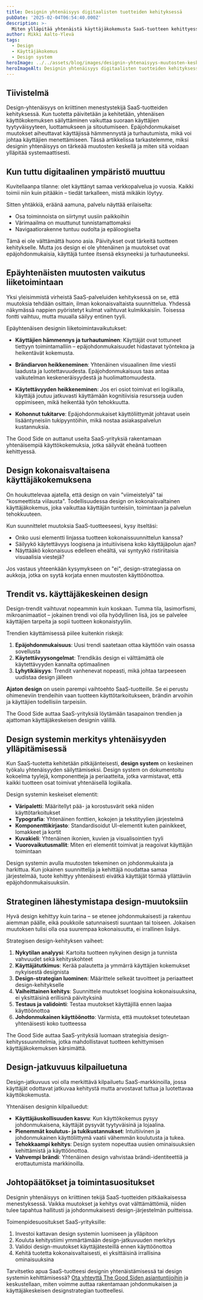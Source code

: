 ```yaml
---
title: Designin yhtenäisyys digitaalisten tuotteiden kehityksessä
pubDate: '2025-02-04T06:54:40.000Z'
description: >-
  Miten ylläpitää yhtenäistä käyttäjäkokemusta SaaS-tuotteen kehittyessä? Tutki, miksi design-jatkuvuus on kriittistä käyttäjätyytyväisyydelle ja brändiuskollisuudelle pitkällä aikavälillä.
author: Mikki Aalto-Ylevä
tags:
  - Design
  - Käyttäjäkokemus
  - Design system
heroImage: ../../assets/blog/images/designin-yhtenaisyys-muutosten-keskella/featured.webp
heroImageAlt: Designin yhtenäisyys digitaalisten tuotteiden kehityksessä
---
```


## Tiivistelmä

Design-yhtenäisyys on kriittinen menestystekijä SaaS-tuotteiden kehityksessä. Kun tuotetta päivitetään ja kehitetään, yhtenäisen käyttökokemuksen säilyttäminen vaikuttaa suoraan käyttäjien tyytyväisyyteen, luottamukseen ja sitoutumiseen. Epäjohdonmukaiset muutokset aiheuttavat käyttäjissä hämmennystä ja turhautumista, mikä voi johtaa käyttäjien menettämiseen. Tässä artikkelissa tarkastelemme, miksi designin yhtenäisyys on tärkeää muutosten keskellä ja miten sitä voidaan ylläpitää systemaattisesti.

## Kun tuttu digitaalinen ympäristö muuttuu

Kuvitellaanpa tilanne: olet käyttänyt samaa verkkopalvelua jo vuosia. Kaikki toimii niin kuin pitääkin – tiedät tarkalleen, mistä mikäkin löytyy. 

Sitten yhtäkkiä, eräänä aamuna, palvelu näyttää erilaiselta:

- Osa toiminnoista on siirtynyt uusiin paikkoihin
- Värimaailma on muuttunut tunnistamattomaksi
- Navigaatiorakenne tuntuu oudolta ja epäloogiselta

Tämä ei ole välttämättä huono asia. Päivitykset ovat tärkeitä tuotteen kehitykselle. Mutta jos design ei ole yhtenäinen ja muutokset ovat epäjohdonmukaisia, käyttäjä tuntee itsensä eksyneeksi ja turhautuneeksi.

## Epäyhtenäisten muutosten vaikutus liiketoimintaan

Yksi yleisimmistä virheistä SaaS-palveluiden kehityksessä on se, että muutoksia tehdään osittain, ilman kokonaisvaltaista suunnittelua. Yhdessä näkymässä nappien pyöristetyt kulmat vaihtuvat kulmikkaisiin. Toisessa fontti vaihtuu, mutta muualla säilyy entinen tyyli.

Epäyhtenäisen designin liiketoimintavaikutukset:

- **Käyttäjien hämmennys ja turhautuminen**: Käyttäjät ovat tottuneet tiettyyn toimintamalliin – epäjohdonmukaisuudet hidastavat työntekoa ja heikentävät kokemusta.

- **Brändiarvon heikkeneminen**: Yhtenäinen visuaalinen ilme viestii laadusta ja luotettavuudesta. Epäjohdonmukaisuus taas antaa vaikutelman keskeneräisyydestä ja huolimattomuudesta.

- **Käytettävyyden heikkeneminen**: Jos eri osiot toimivat eri logiikalla, käyttäjä joutuu jatkuvasti käyttämään kognitiivisia resursseja uuden oppimiseen, mikä heikentää työn tehokkuutta.

- **Kohonnut tukitarve**: Epäjohdonmukaiset käyttöliittymät johtavat usein lisääntyneisiin tukipyyntöihin, mikä nostaa asiakaspalvelun kustannuksia.

The Good Side on auttanut useita SaaS-yrityksiä rakentamaan yhtenäisempiä käyttökokemuksia, jotka säilyvät eheänä tuotteen kehittyessä.

## Design kokonaisvaltaisena käyttäjäkokemuksena

On houkuttelevaa ajatella, että design on vain "viimeistelyä" tai "kosmeettista viilausta". Todellisuudessa design on kokonaisvaltainen käyttäjäkokemus, joka vaikuttaa käyttäjän tunteisiin, toimintaan ja palvelun tehokkuuteen.

Kun suunnittelet muutoksia SaaS-tuotteeseesi, kysy itseltäsi:

- Onko uusi elementti linjassa tuotteen kokonaissuunnittelun kanssa?
- Säilyykö käytettävyys loogisena ja intuitiivisena koko käyttäjäpolun ajan?
- Näyttääkö kokonaisuus edelleen eheältä, vai syntyykö ristiriitaisia visuaalisia viestejä?

Jos vastaus yhteenkään kysymykseen on "ei", design-strategiassa on aukkoja, jotka on syytä korjata ennen muutosten käyttöönottoa.

## Trendit vs. käyttäjäkeskeinen design

Design-trendit vaihtuvat nopeammin kuin koskaan. Tumma tila, lasimorfismi, mikroanimaatiot – jokainen trendi voi olla hyödyllinen lisä, jos se palvelee käyttäjien tarpeita ja sopii tuotteen kokonaistyyliin.

Trendien käyttämisessä piilee kuitenkin riskejä:

1. **Epäjohdonmukaisuus**: Uusi trendi saatetaan ottaa käyttöön vain osassa sovellusta
2. **Käytettävyysongelmat**: Trendikäs design ei välttämättä ole käytettävyyden kannalta optimaalinen
3. **Lyhytikäisyys**: Trendit vanhenevat nopeasti, mikä johtaa tarpeeseen uudistaa design jälleen

**Ajaton design** on usein parempi vaihtoehto SaaS-tuotteille. Se ei perustu ohimeneviin trendeihin vaan tuotteen käyttötarkoitukseen, brändin arvoihin ja käyttäjien todellisiin tarpeisiin.

The Good Side auttaa SaaS-yrityksiä löytämään tasapainon trendien ja ajattoman käyttäjäkeskeisen designin välillä.

## Design systemin merkitys yhtenäisyyden ylläpitämisessä

Kun SaaS-tuotetta kehitetään pitkäjänteisesti, **design system** on keskeinen työkalu yhtenäisyyden säilyttämiseksi. Design system on dokumentoitu kokoelma tyylejä, komponentteja ja periaatteita, jotka varmistavat, että kaikki tuotteen osat toimivat yhtenäisellä logiikalla.

Design systemin keskeiset elementit:

- **Väripaletti**: Määritellyt pää- ja korostusvärit sekä niiden käyttötarkoitukset
- **Typografia**: Yhtenäinen fonttien, kokojen ja tekstityylien järjestelmä
- **Komponenttikirjasto**: Standardisoidut UI-elementit kuten painikkeet, lomakkeet ja kortit
- **Kuvakieli**: Yhtenäinen ikonien, kuvien ja visualisointien tyyli
- **Vuorovaikutusmallit**: Miten eri elementit toimivat ja reagoivat käyttäjän toimintaan

Design systemin avulla muutosten tekeminen on johdonmukaista ja harkittua. Kun jokainen suunnittelija ja kehittäjä noudattaa samaa järjestelmää, tuote kehittyy yhtenäisesti eivätkä käyttäjät törmää yllättäviin epäjohdonmukaisuuksiin.

## Strateginen lähestymistapa design-muutoksiin

Hyvä design kehittyy kuin tarina – se etenee johdonmukaisesti ja rakentuu aiemman päälle, eikä poukkoile satunnaisesti suuntaan tai toiseen. Jokaisen muutoksen tulisi olla osa suurempaa kokonaisuutta, ei irrallinen lisäys.

Strategisen design-kehityksen vaiheet:

1. **Nykytilan analyysi**: Kartoita tuotteen nykyinen design ja tunnista vahvuudet sekä kehityskohteet
2. **Käyttäjätutkimus**: Kerää palautetta ja ymmärrä käyttäjien kokemukset nykyisestä designista
3. **Design-strategian luominen**: Määrittele selkeät tavoitteet ja periaatteet design-kehitykselle
4. **Vaiheittainen kehitys**: Suunnittele muutokset loogisina kokonaisuuksina, ei yksittäisinä erillisinä päivityksinä
5. **Testaus ja validointi**: Testaa muutokset käyttäjillä ennen laajaa käyttöönottoa
6. **Johdonmukainen käyttöönotto**: Varmista, että muutokset toteutetaan yhtenäisesti koko tuotteessa

The Good Side auttaa SaaS-yrityksiä luomaan strategisia design-kehityssuunnitelmia, jotka mahdollistavat tuotteen kehittymisen käyttäjäkokemuksen kärsimättä.

## Design-jatkuvuus kilpailuetuna

Design-jatkuvuus voi olla merkittävä kilpailuetu SaaS-markkinoilla, jossa käyttäjät odottavat jatkuvaa kehitystä mutta arvostavat tuttua ja luotettavaa käyttökokemusta.

Yhtenäisen designin kilpailuedut:

- **Käyttäjäuskollisuuden kasvu**: Kun käyttökokemus pysyy johdonmukaisena, käyttäjät pysyvät tyytyväisinä ja lojaalina.
- **Pienemmät koulutus- ja tukikustannukset**: Intuitiivinen ja johdonmukainen käyttöliittymä vaatii vähemmän koulutusta ja tukea.
- **Tehokkaampi kehitys**: Design system nopeuttaa uusien ominaisuuksien kehittämistä ja käyttöönottoa.
- **Vahvempi brändi**: Yhtenäinen design vahvistaa brändi-identiteettiä ja erottautumista markkinoilla.

## Johtopäätökset ja toimintasuositukset

Designin yhtenäisyys on kriittinen tekijä SaaS-tuotteiden pitkäaikaisessa menestyksessä. Vaikka muutokset ja kehitys ovat välttämättömiä, niiden tulee tapahtua hallitusti ja johdonmukaisesti design-järjestelmän puitteissa.

Toimenpidesuositukset SaaS-yrityksille:

1. Investoi kattavan design systemin luomiseen ja ylläpitoon
2. Kouluta kehitystiimi ymmärtämään design-jatkuvuuden merkitys
3. Validoi design-muutokset käyttäjätesteillä ennen käyttöönottoa
4. Kehitä tuotetta kokonaisvaltaisesti, ei yksittäisinä irrallisina ominaisuuksina

Tarvitsetko apua SaaS-tuotteesi designin yhtenäistämisessä tai design systemin kehittämisessä? [Ota yhteyttä The Good Siden asiantuntijoihin](/fi/contact) ja keskustellaan, miten voimme auttaa rakentamaan johdonmukaisen ja käyttäjäkeskeisen designstrategian tuotteellesi.